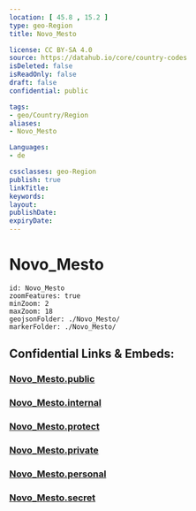 ```yaml
---
location: [ 45.8 , 15.2 ] 
type: geo-Region
title: Novo_Mesto

license: CC BY-SA 4.0
source: https://datahub.io/core/country-codes
isDeleted: false
isReadOnly: false
draft: false
confidential: public

tags:
- geo/Country/Region
aliases:
- Novo_Mesto

Languages:
- de

cssclasses: geo-Region
publish: true
linkTitle: 
keywords: 
layout: 
publishDate: 
expiryDate: 
---
```


# Novo_Mesto

```leaflet
id: Novo_Mesto
zoomFeatures: true 
minZoom: 2 
maxZoom: 18
geojsonFolder: ./Novo_Mesto/
markerFolder: ./Novo_Mesto/
```


## Confidential Links & Embeds: 

### [Novo_Mesto.public](/_public/\Earth\Continent\Europe\Europe~Central\Slovenia\Regions~Slovenia\Jugovzhodna_Slovenija\counties~Jugovzhodna_SlovenijaNovo_Mesto.public.md) 

### [Novo_Mesto.internal](/_internal/\Earth\Continent\Europe\Europe~Central\Slovenia\Regions~Slovenia\Jugovzhodna_Slovenija\counties~Jugovzhodna_SlovenijaNovo_Mesto.internal.md) 

### [Novo_Mesto.protect](/_protect/\Earth\Continent\Europe\Europe~Central\Slovenia\Regions~Slovenia\Jugovzhodna_Slovenija\counties~Jugovzhodna_SlovenijaNovo_Mesto.protect.md) 

### [Novo_Mesto.private](/_private/\Earth\Continent\Europe\Europe~Central\Slovenia\Regions~Slovenia\Jugovzhodna_Slovenija\counties~Jugovzhodna_SlovenijaNovo_Mesto.private.md) 

### [Novo_Mesto.personal](/_personal/\Earth\Continent\Europe\Europe~Central\Slovenia\Regions~Slovenia\Jugovzhodna_Slovenija\counties~Jugovzhodna_SlovenijaNovo_Mesto.personal.md) 

### [Novo_Mesto.secret](/_secret/\Earth\Continent\Europe\Europe~Central\Slovenia\Regions~Slovenia\Jugovzhodna_Slovenija\counties~Jugovzhodna_SlovenijaNovo_Mesto.secret.md)

